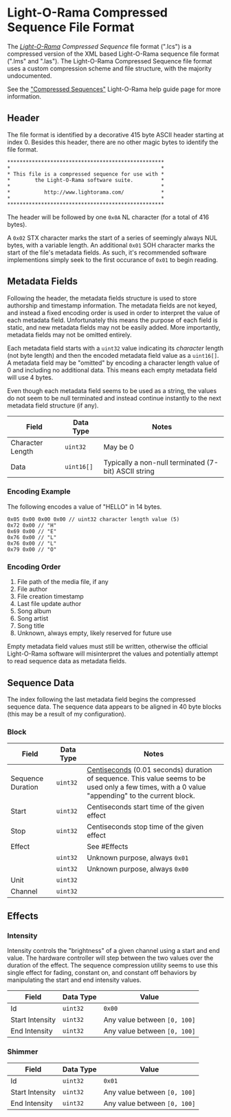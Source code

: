 # Light-O-Rama Compressed Sequence File Format
The _[Light-O-Rama](http://www.lightorama.com) Compressed Sequence_ file format (".lcs") is a compressed version of the XML based Light-O-Rama sequence file format (".lms" and ".las"). The Light-O-Rama Compressed Sequence file format uses a custom compression scheme and file structure, with the majority undocumented.

See the ["Compressed Sequences"](http://www.lightorama.com/help/index.html?concept_compressed_sequences.htm) Light-O-Rama help guide page for more information.

## Header
The file format is identified by a decorative 415 byte ASCII header starting at index 0. Besides this header, there are no other magic bytes to identify the file format.

```
***************************************************
*                                                 *
* This file is a compressed sequence for use with *
*        the Light-O-Rama software suite.         *
*                                                 *
*           http://www.lightorama.com/            *
*                                                 *
***************************************************
```

The header will be followed by one `0x0A` NL character (for a total of 416 bytes).

A `0x02` STX character marks the start of a series of seemingly always NUL bytes, with a variable length. An additional `0x01` SOH character marks the start of the file's metadata fields. As such, it's recommended software implementions simply seek to the first occurance of `0x01` to begin reading.

## Metadata Fields
Following the header, the metadata fields structure is used to store authorship and timestamp information. The metadata fields are not keyed, and instead a fixed encoding order is used in order to interpret the value of each metadata field. Unfortunately this means the purpose of each field is static, and new metadata fields may not be easily added. More importantly, metadata fields may not be omitted entirely.

Each metadata field starts with a `uint32` value indicating its *character* length (not byte length) and then the encoded metadata field value as a `uint16[]`. A metadata field may be "omitted" by encoding a character length value of 0 and including no additional data. This means each empty metadata field will use 4 bytes.

Even though each metadata field seems to be used as a string, the values do not seem to be null terminated and instead continue instantly to the next metadata field structure (if any).

| Field | Data Type | Notes |
| --- | --- | --- |
| Character Length | `uint32` | May be 0 |
| Data | `uint16[]` | Typically a non-null terminated (7-bit) ASCII string |

### Encoding Example
The following encodes a value of "HELLO" in 14 bytes.

```
0x05 0x00 0x00 0x00 // uint32 character length value (5)
0x72 0x00 // "H"
0x69 0x00 // "E"
0x76 0x00 // "L"
0x76 0x00 // "L"
0x79 0x00 // "O"
```

### Encoding Order
1. File path of the media file, if any
2. File author
3. File creation timestamp
4. Last file update author
5. Song album
6. Song artist
7. Song title
8. Unknown, always empty, likely reserved for future use

Empty metadata field values must still be written, otherwise the official Light-O-Rama software will misinterpret the values and potentially attempt to read sequence data as metadata fields.

## Sequence Data
The index following the last metadata field begins the compressed sequence data. The sequence data appears to be aligned in 40 byte blocks (this may be a result of my configuration).

### Block
| Field | Data Type | Notes |
| --- | --- | --- |
| Sequence Duration | `uint32` | [Centiseconds](http://www.lightorama.com/help/index.html?concept_compressed_sequences.htm) (0.01 seconds) duration of sequence. This value seems to be used only a few times, with a 0 value "appending" to the current block. |
| Start | `uint32` | Centiseconds start time of the given effect |
| Stop | `uint32` | Centiseconds stop time of the given effect |
| Effect | | See #Effects |
| | `uint32` | Unknown purpose, always `0x01` |
| | `uint32` | Unknown purpose, always `0x00` |
| Unit | `uint32` | |
| Channel | `uint32` | |

## Effects
### Intensity
Intensity controls the "brightness" of a given channel using a start and end value. The hardware controller will step between the two values over the duration of the effect. The sequence compression utility seems to use this single effect for fading, constant on, and constant off behaviors by manipulating the start and end intensity values.

| Field | Data Type | Value |
| --- | --- | --- |
| Id | `uint32` | `0x00` |
| Start Intensity | `uint32` | Any value between `[0, 100]` |
| End Intensity | `uint32` | Any value between `[0, 100]` |

### Shimmer
| Field | Data Type | Value |
| --- | --- | --- |
| Id | `uint32` | `0x01` |
| Start Intensity | `uint32` | Any value between `[0, 100]` |
| End Intensity | `uint32` | Any value between `[0, 100]` |
